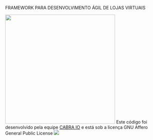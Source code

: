 FRAMEWORK PARA DESENVOLVIMENTO ÁGIL DE LOJAS VIRTUAIS

<img src="http://cabra.io/images/logo.png" width="350px">
Este código foi desenvolvido pela equipe <a href="http://cabra.io">CABRA IO</a> e está sob a licença GNU Affero General Public License


<img src="https://www.gnu.org/graphics/agplv3-88x31.png">
